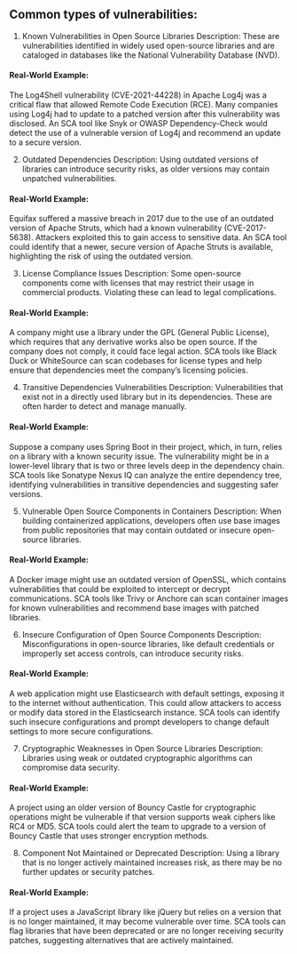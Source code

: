 ## Common types of vulnerabilities:

1. Known Vulnerabilities in Open Source Libraries
Description: These are vulnerabilities identified in widely used open-source libraries and are cataloged in databases like the National Vulnerability Database (NVD).

#### Real-World Example:
The Log4Shell vulnerability (CVE-2021-44228) in Apache Log4j was a critical flaw that allowed Remote Code Execution (RCE). Many companies using Log4j had to update to a patched version after this vulnerability was disclosed.
An SCA tool like Snyk or OWASP Dependency-Check would detect the use of a vulnerable version of Log4j and recommend an update to a secure version.

2. Outdated Dependencies
Description: Using outdated versions of libraries can introduce security risks, as older versions may contain unpatched vulnerabilities.

#### Real-World Example:
Equifax suffered a massive breach in 2017 due to the use of an outdated version of Apache Struts, which had a known vulnerability (CVE-2017-5638). Attackers exploited this to gain access to sensitive data.
An SCA tool could identify that a newer, secure version of Apache Struts is available, highlighting the risk of using the outdated version.

3. License Compliance Issues
Description: Some open-source components come with licenses that may restrict their usage in commercial products. Violating these can lead to legal complications.

#### Real-World Example:
A company might use a library under the GPL (General Public License), which requires that any derivative works also be open source. If the company does not comply, it could face legal action.
SCA tools like Black Duck or WhiteSource can scan codebases for license types and help ensure that dependencies meet the company’s licensing policies.

4. Transitive Dependencies Vulnerabilities
Description: Vulnerabilities that exist not in a directly used library but in its dependencies. These are often harder to detect and manage manually.

#### Real-World Example:
Suppose a company uses Spring Boot in their project, which, in turn, relies on a library with a known security issue. The vulnerability might be in a lower-level library that is two or three levels deep in the dependency chain.
SCA tools like Sonatype Nexus IQ can analyze the entire dependency tree, identifying vulnerabilities in transitive dependencies and suggesting safer versions.

5. Vulnerable Open Source Components in Containers
Description: When building containerized applications, developers often use base images from public repositories that may contain outdated or insecure open-source libraries.

#### Real-World Example:
A Docker image might use an outdated version of OpenSSL, which contains vulnerabilities that could be exploited to intercept or decrypt communications.
SCA tools like Trivy or Anchore can scan container images for known vulnerabilities and recommend base images with patched libraries.

6. Insecure Configuration of Open Source Components
Description: Misconfigurations in open-source libraries, like default credentials or improperly set access controls, can introduce security risks.

#### Real-World Example:
A web application might use Elasticsearch with default settings, exposing it to the internet without authentication. This could allow attackers to access or modify data stored in the Elasticsearch instance.
SCA tools can identify such insecure configurations and prompt developers to change default settings to more secure configurations.

7. Cryptographic Weaknesses in Open Source Libraries
Description: Libraries using weak or outdated cryptographic algorithms can compromise data security.

#### Real-World Example:
A project using an older version of Bouncy Castle for cryptographic operations might be vulnerable if that version supports weak ciphers like RC4 or MD5.
SCA tools could alert the team to upgrade to a version of Bouncy Castle that uses stronger encryption methods.

8. Component Not Maintained or Deprecated
Description: Using a library that is no longer actively maintained increases risk, as there may be no further updates or security patches.

#### Real-World Example:
If a project uses a JavaScript library like jQuery but relies on a version that is no longer maintained, it may become vulnerable over time.
SCA tools can flag libraries that have been deprecated or are no longer receiving security patches, suggesting alternatives that are actively maintained.
